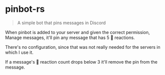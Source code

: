 # pinbot-rs
> A simple bot that pins messages in Discord

When pinbot is added to your server and given the correct permission, Manage messages, it'll pin any message that has 5 📌 reactions. 

There's no configuration, since that was not really needed for the servers in which I use it. 

If a message's 📌 reaction count drops below 3 it'll remove the pin from the message. 
